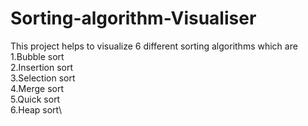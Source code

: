 # Sorting-algorithm-Visualiser

This project helps to visualize 6 different sorting algorithms which are\
1.Bubble sort\
2.Insertion sort\
3.Selection sort\
4.Merge sort\
5.Quick sort\
6.Heap sort\
